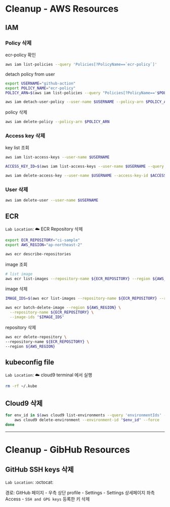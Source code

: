 # Cleanup - AWS Resources

## IAM
### Policy 삭제
ecr-policy 확인
```bash
aws iam list-policies --query 'Policies[?PolicyName==`ecr-policy`]'
```

detach policy from user
```bash
export USERNAME="github-action"
export POLICY_NAME="ecr-policy"
POLICY_ARN=$(aws iam list-policies --query "Policies[?PolicyName=='$POLICY_NAME'].Arn" --output text)

aws iam detach-user-policy --user-name $USERNAME --policy-arn $POLICY_ARN
```

policy 삭제
```bash
aws iam delete-policy --policy-arn $POLICY_ARN
```

### Access key 삭제
key list 조회
```bash
aws iam list-access-keys --user-name $USERNAME
```

```bash
ACCESS_KEY_ID=$(aws iam list-access-keys --user-name $USERNAME --query "AccessKeyMetadata[*].AccessKeyId" --output text)

aws iam delete-access-key --user-name $USERNAME --access-key-id $ACCESS_KEY_ID
```

### User 삭제
```bash
aws iam delete-user --user-name $USERNAME
```

## ECR
`Lab Location`: :cloud:
ECR Repository 삭제
```bash
export ECR_REPOSITORY="ci-sample"
export AWS_REGION="ap-northeast-2"

aws ecr describe-repositories
```

image 조회
```bash
# list image
aws ecr list-images --repository-name ${ECR_REPOSITORY} --region ${AWS_REGION} --query 'imageIds[*]' --output text
```
image 삭제
```bash
IMAGE_IDS=$(aws ecr list-images --repository-name ${ECR_REPOSITORY} --region ${AWS_REGION} --query 'imageIds[*]' --output json)

aws ecr batch-delete-image --region ${AWS_REGION} \
  --repository-name ${ECR_REPOSITORY} \
  --image-ids "$IMAGE_IDS"
```

repository 삭제
```bash
aws ecr delete-repository \
--repository-name ${ECR_REPOSITORY} \
--region ${AWS_REGION}
```

## kubeconfig file
`Lab Location`: :cloud:
cloud9 terminal 에서 실행
```bash
rm -rf ~/.kube
```

## Cloud9 삭제

```bash
for env_id in $(aws cloud9 list-environments --query 'environmentIds' --output text); do
    aws cloud9 delete-environment --environment-id "$env_id" --force
done
```
---
# Cleanup - GibHub Resources
## GitHub SSH keys 삭제
`Lab Location`: :octocat:

경로: GitHub 페이지 - 우측 상단 profile - Settings - Settings 상세페이지 좌측 Access - `SSH and GPG keys`
등록한 키 삭제
